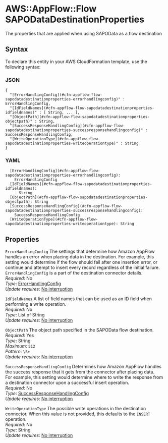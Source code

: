 # AWS::AppFlow::Flow SAPODataDestinationProperties<a name="aws-properties-appflow-flow-sapodatadestinationproperties"></a>

The properties that are applied when using SAPOData as a flow destination

## Syntax<a name="aws-properties-appflow-flow-sapodatadestinationproperties-syntax"></a>

To declare this entity in your AWS CloudFormation template, use the following syntax:

### JSON<a name="aws-properties-appflow-flow-sapodatadestinationproperties-syntax.json"></a>

```
{
  "[ErrorHandlingConfig](#cfn-appflow-flow-sapodatadestinationproperties-errorhandlingconfig)" : ErrorHandlingConfig,
  "[IdFieldNames](#cfn-appflow-flow-sapodatadestinationproperties-idfieldnames)" : [ String, ... ],
  "[ObjectPath](#cfn-appflow-flow-sapodatadestinationproperties-objectpath)" : String,
  "[SuccessResponseHandlingConfig](#cfn-appflow-flow-sapodatadestinationproperties-successresponsehandlingconfig)" : SuccessResponseHandlingConfig,
  "[WriteOperationType](#cfn-appflow-flow-sapodatadestinationproperties-writeoperationtype)" : String
}
```

### YAML<a name="aws-properties-appflow-flow-sapodatadestinationproperties-syntax.yaml"></a>

```
  [ErrorHandlingConfig](#cfn-appflow-flow-sapodatadestinationproperties-errorhandlingconfig):
    ErrorHandlingConfig
  [IdFieldNames](#cfn-appflow-flow-sapodatadestinationproperties-idfieldnames):
    - String
  [ObjectPath](#cfn-appflow-flow-sapodatadestinationproperties-objectpath): String
  [SuccessResponseHandlingConfig](#cfn-appflow-flow-sapodatadestinationproperties-successresponsehandlingconfig):
    SuccessResponseHandlingConfig
  [WriteOperationType](#cfn-appflow-flow-sapodatadestinationproperties-writeoperationtype): String
```

## Properties<a name="aws-properties-appflow-flow-sapodatadestinationproperties-properties"></a>

`ErrorHandlingConfig` <a name="cfn-appflow-flow-sapodatadestinationproperties-errorhandlingconfig"></a>
The settings that determine how Amazon AppFlow handles an error when placing data in the destination\. For example, this setting would determine if the flow should fail after one insertion error, or continue and attempt to insert every record regardless of the initial failure\. `ErrorHandlingConfig` is a part of the destination connector details\.  
_Required_: No  
_Type_: [ErrorHandlingConfig](aws-properties-appflow-flow-errorhandlingconfig.md)  
_Update requires_: [No interruption](https://docs.aws.amazon.com/AWSCloudFormation/latest/UserGuide/using-cfn-updating-stacks-update-behaviors.html#update-no-interrupt)

`IdFieldNames` <a name="cfn-appflow-flow-sapodatadestinationproperties-idfieldnames"></a>
A list of field names that can be used as an ID field when performing a write operation\.  
_Required_: No  
_Type_: List of String  
_Update requires_: [No interruption](https://docs.aws.amazon.com/AWSCloudFormation/latest/UserGuide/using-cfn-updating-stacks-update-behaviors.html#update-no-interrupt)

`ObjectPath` <a name="cfn-appflow-flow-sapodatadestinationproperties-objectpath"></a>
The object path specified in the SAPOData flow destination\.  
_Required_: Yes  
_Type_: String  
_Maximum_: `512`  
_Pattern_: `\S+`  
_Update requires_: [No interruption](https://docs.aws.amazon.com/AWSCloudFormation/latest/UserGuide/using-cfn-updating-stacks-update-behaviors.html#update-no-interrupt)

`SuccessResponseHandlingConfig` <a name="cfn-appflow-flow-sapodatadestinationproperties-successresponsehandlingconfig"></a>
Determines how Amazon AppFlow handles the success response that it gets from the connector after placing data\.  
For example, this setting would determine where to write the response from a destination connector upon a successful insert operation\.  
_Required_: No  
_Type_: [SuccessResponseHandlingConfig](aws-properties-appflow-flow-successresponsehandlingconfig.md)  
_Update requires_: [No interruption](https://docs.aws.amazon.com/AWSCloudFormation/latest/UserGuide/using-cfn-updating-stacks-update-behaviors.html#update-no-interrupt)

`WriteOperationType` <a name="cfn-appflow-flow-sapodatadestinationproperties-writeoperationtype"></a>
The possible write operations in the destination connector\. When this value is not provided, this defaults to the `INSERT` operation\.  
_Required_: No  
_Type_: String  
_Update requires_: [No interruption](https://docs.aws.amazon.com/AWSCloudFormation/latest/UserGuide/using-cfn-updating-stacks-update-behaviors.html#update-no-interrupt)
